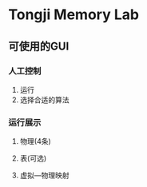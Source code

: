 # Tongji Memory Lab



## 可使用的GUI

### 人工控制

1. 运行
2. 选择合适的算法

### 运行展示

1. 物理\(4条\)

2. 表\(可选\)

3. 虚拟—物理映射


